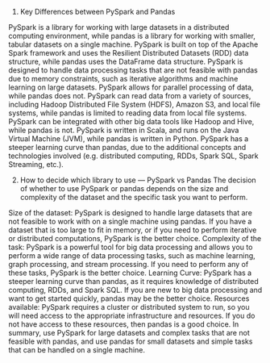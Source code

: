1. Key Differences between PySpark and Pandas

PySpark is a library for working with large datasets in a distributed computing environment, while pandas is a library for working with smaller, tabular datasets on a single machine.
PySpark is built on top of the Apache Spark framework and uses the Resilient Distributed Datasets (RDD) data structure, while pandas uses the DataFrame data structure.
PySpark is designed to handle data processing tasks that are not feasible with pandas due to memory constraints, such as iterative algorithms and machine learning on large datasets.
PySpark allows for parallel processing of data, while pandas does not.
PySpark can read data from a variety of sources, including Hadoop Distributed File System (HDFS), Amazon S3, and local file systems, while pandas is limited to reading data from local file systems.
PySpark can be integrated with other big data tools like Hadoop and Hive, while pandas is not.
PySpark is written in Scala, and runs on the Java Virtual Machine (JVM), while pandas is written in Python.
PySpark has a steeper learning curve than pandas, due to the additional concepts and technologies involved (e.g. distributed computing, RDDs, Spark SQL, Spark Streaming, etc.).


2. How to decide which library to use — PySpark vs Pandas
The decision of whether to use PySpark or pandas depends on the size and complexity of the dataset and the specific task you want to perform.

Size of the dataset: PySpark is designed to handle large datasets that are not feasible to work with on a single machine using pandas. If you have a dataset that is too large to fit in memory, or if you need to perform iterative or distributed computations, PySpark is the better choice.
Complexity of the task: PySpark is a powerful tool for big data processing and allows you to perform a wide range of data processing tasks, such as machine learning, graph processing, and stream processing. If you need to perform any of these tasks, PySpark is the better choice.
Learning Curve: PySpark has a steeper learning curve than pandas, as it requires knowledge of distributed computing, RDDs, and Spark SQL. If you are new to big data processing and want to get started quickly, pandas may be the better choice.
Resources available: PySpark requires a cluster or distributed system to run, so you will need access to the appropriate infrastructure and resources. If you do not have access to these resources, then pandas is a good choice.
In summary, use PySpark for large datasets and complex tasks that are not feasible with pandas, and use pandas for small datasets and simple tasks that can be handled on a single machine.